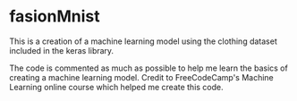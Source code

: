 # fasionMnist
This is a creation of a machine learning model using the clothing dataset included in the keras library. 

The code is commented as much as possible to help me learn the basics of creating a machine learning model. Credit to FreeCodeCamp's Machine Learning online course which helped me create this code. 
